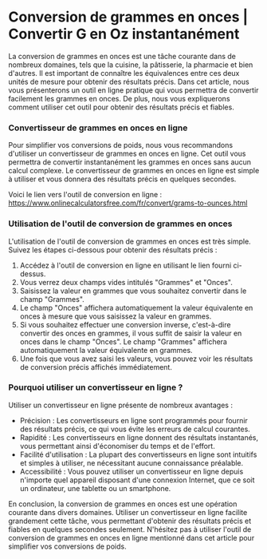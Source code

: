 Conversion de grammes en onces | Convertir G en Oz instantanément
=================================================================

La conversion de grammes en onces est une tâche courante dans de nombreux domaines, tels que la cuisine, la pâtisserie, la pharmacie et bien d'autres. Il est important de connaître les équivalences entre ces deux unités de mesure pour obtenir des résultats précis. Dans cet article, nous vous présenterons un outil en ligne pratique qui vous permettra de convertir facilement les grammes en onces. De plus, nous vous expliquerons comment utiliser cet outil pour obtenir des résultats précis et fiables.

### Convertisseur de grammes en onces en ligne

Pour simplifier vos conversions de poids, nous vous recommandons d'utiliser un convertisseur de grammes en onces en ligne. Cet outil vous permettra de convertir instantanément les grammes en onces sans aucun calcul complexe. Le convertisseur de grammes en onces en ligne est simple à utiliser et vous donnera des résultats précis en quelques secondes.

Voici le lien vers l'outil de conversion en ligne : <https://www.onlinecalculatorsfree.com/fr/convert/grams-to-ounces.html>

### Utilisation de l'outil de conversion de grammes en onces

L'utilisation de l'outil de conversion de grammes en onces est très simple. Suivez les étapes ci-dessous pour obtenir des résultats précis :

1. Accédez à l'outil de conversion en ligne en utilisant le lien fourni ci-dessus.
2. Vous verrez deux champs vides intitulés "Grammes" et "Onces".
3. Saisissez la valeur en grammes que vous souhaitez convertir dans le champ "Grammes".
4. Le champ "Onces" affichera automatiquement la valeur équivalente en onces à mesure que vous saisissez la valeur en grammes.
5. Si vous souhaitez effectuer une conversion inverse, c'est-à-dire convertir des onces en grammes, il vous suffit de saisir la valeur en onces dans le champ "Onces". Le champ "Grammes" affichera automatiquement la valeur équivalente en grammes.
6. Une fois que vous avez saisi les valeurs, vous pouvez voir les résultats de conversion précis affichés immédiatement.

### Pourquoi utiliser un convertisseur en ligne ?

Utiliser un convertisseur en ligne présente de nombreux avantages :

- Précision : Les convertisseurs en ligne sont programmés pour fournir des résultats précis, ce qui vous évite les erreurs de calcul courantes.
- Rapidité : Les convertisseurs en ligne donnent des résultats instantanés, vous permettant ainsi d'économiser du temps et de l'effort.
- Facilité d'utilisation : La plupart des convertisseurs en ligne sont intuitifs et simples à utiliser, ne nécessitant aucune connaissance préalable.
- Accessibilité : Vous pouvez utiliser un convertisseur en ligne depuis n'importe quel appareil disposant d'une connexion Internet, que ce soit un ordinateur, une tablette ou un smartphone.

En conclusion, la conversion de grammes en onces est une opération courante dans divers domaines. Utiliser un convertisseur en ligne facilite grandement cette tâche, vous permettant d'obtenir des résultats précis et fiables en quelques secondes seulement. N'hésitez pas à utiliser l'outil de conversion de grammes en onces en ligne mentionné dans cet article pour simplifier vos conversions de poids.